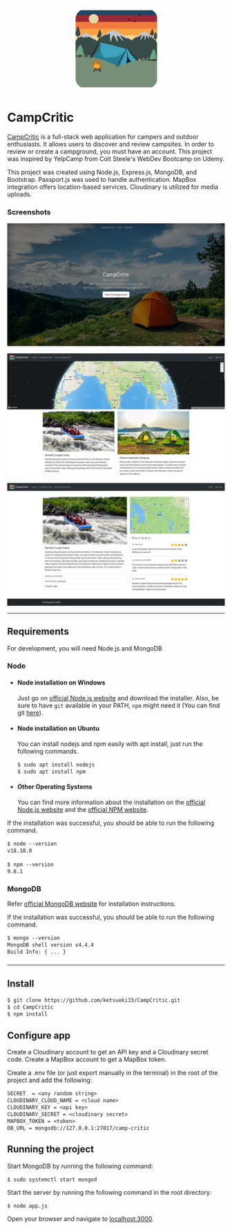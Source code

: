 <p align="center">
  <a href="https://campcritic-q1v1.onrender.com/">
    <img src="public/images/camp.png" width="200" alt="CampCritic logo" />
  </a>
</p>

# CampCritic

[CampCritic](https://campcritic-q1v1.onrender.com/) is a full-stack web application for campers and outdoor enthusiasts. It allows users to discover and review campsites. In order to review or create a campground, you must have an account. This project was inspired by YelpCamp from Colt Steele's WebDev Bootcamp on Udemy.

This project was created using Node.js, Express.js, MongoDB, and Bootstrap. Passport.js was used to handle authentication. MapBox integration offers location-based services. Cloudinary is utilized for media uploads.

### Screenshots

![screenshot1](public/images/screenshots/screen1.png)

![screenshot2](public/images/screenshots/screen2.png)

![screenshot3](public/images/screenshots/screen3.png)

---

## Requirements

For development, you will need Node.js and MongoDB

### Node

-   #### Node installation on Windows

    Just go on [official Node.js website](https://nodejs.org/) and download the installer.
    Also, be sure to have `git` available in your PATH, `npm` might need it (You can find git [here](https://git-scm.com/)).

-   #### Node installation on Ubuntu

    You can install nodejs and npm easily with apt install, just run the following commands.

        $ sudo apt install nodejs
        $ sudo apt install npm

-   #### Other Operating Systems
    You can find more information about the installation on the [official Node.js website](https://nodejs.org/) and the [official NPM website](https://npmjs.org/).

If the installation was successful, you should be able to run the following command.

    $ node --version
    v18.18.0

    $ npm --version
    9.8.1

### MongoDB

Refer [official MongoDB website](https://www.mongodb.com/docs/v3.0/installation/) for installation instructions.

If the installation was successful, you should be able to run the following command.

    $ mongo --version
    MongoDB shell version v4.4.4
    Build Info: { ... }

###

---

## Install

    $ git clone https://github.com/ketsueki33/CampCritic.git
    $ cd CampCritic
    $ npm install

## Configure app

Create a Cloudinary account to get an API key and a Cloudinary secret code. Create a MapBox account to get a MapBox token.

Create a .env file (or just export manually in the terminal) in the root of the project and add the following:

    SECRET  = <any random string>
    CLOUDINARY_CLOUD_NAME = <cloud name>
    CLOUDINARY_KEY = <api key>
    CLOUDINARY_SECRET = <cloudinary secret>
    MAPBOX_TOKEN = <token>
    DB_URL = mongodb://127.0.0.1:27017/camp-critic

## Running the project

Start MongoDB by running the following command:

    $ sudo systemctl start mongod

Start the server by running the following command in the root directory:
 
    $ node app.js

Open your browser and navigate to [localhost:3000](localhost:3000).